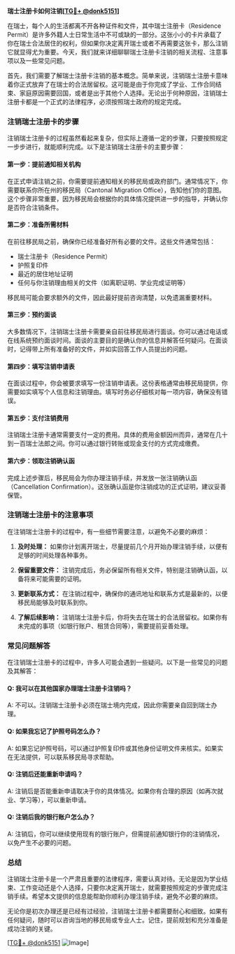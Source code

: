 **瑞士注册卡如何注销[[TG💪+ @donk5151](https://t.me/s/donk5151)]**

在瑞士，每个人的生活都离不开各种证件和文件，其中瑞士注册卡（Residence Permit）是许多外籍人士日常生活中不可或缺的一部分。这张小小的卡片承载了你在瑞士合法居住的权利，但如果你决定离开瑞士或者不再需要这张卡，那么注销它就显得尤为重要。今天，我们就来详细聊聊瑞士注册卡注销的相关流程、注意事项以及一些常见问题。

首先，我们需要了解瑞士注册卡注销的基本概念。简单来说，注销瑞士注册卡意味着你正式放弃了在瑞士的合法居留权。这可能是由于你完成了学业、工作合同结束、家庭原因需要回国，或者是出于其他个人选择。无论出于何种原因，注销瑞士注册卡都是一个正式的法律程序，必须按照瑞士政府的规定完成。

### 注销瑞士注册卡的步骤

注销瑞士注册卡的过程虽然看起来复杂，但实际上遵循一定的步骤，只要按照规定一步步进行，就能顺利完成。以下是注销瑞士注册卡的主要步骤：

#### 第一步：提前通知相关机构

在正式申请注销之前，你需要提前通知相关的移民局或政府部门。通常情况下，你需要联系你所在州的移民局（Cantonal Migration Office），告知他们你的意图。这个步骤非常重要，因为移民局会根据你的具体情况提供进一步的指导，并确认你是否符合注销条件。

#### 第二步：准备所需材料

在前往移民局之前，确保你已经准备好所有必要的文件。这些文件通常包括：

- 瑞士注册卡（Residence Permit）
- 护照复印件
- 最近的居住地址证明
- 任何与你注销理由相关的文件（如离职证明、学业完成证明等）

移民局可能会要求额外的文件，因此最好提前咨询清楚，以免遗漏重要材料。

#### 第三步：预约面谈

大多数情况下，注销瑞士注册卡需要亲自前往移民局进行面谈。你可以通过电话或在线系统预约面谈时间。面谈的主要目的是确认你的信息并解答任何疑问。在面谈时，记得带上所有准备好的文件，并如实回答工作人员提出的问题。

#### 第四步：填写注销申请表

在面谈过程中，你会被要求填写一份注销申请表。这份表格通常由移民局提供，你需要如实填写个人信息和注销理由。填写时务必仔细核对每一项内容，确保没有错误。

#### 第五步：支付注销费用

注销瑞士注册卡通常需要支付一定的费用。具体的费用金额因州而异，通常在几十到一百瑞士法郎之间。你可以通过银行转账或现金支付的方式完成缴费。

#### 第六步：领取注销确认函

完成上述步骤后，移民局会为你办理注销手续，并发放一张注销确认函（Cancellation Confirmation）。这张确认函是你注销成功的正式证明，建议妥善保管。

### 注销瑞士注册卡的注意事项

在注销瑞士注册卡的过程中，有一些细节需要注意，以避免不必要的麻烦：

1. **及时处理：** 如果你计划离开瑞士，尽量提前几个月开始办理注销手续，以便有足够的时间处理各种事务。
   
2. **保留重要文件：** 注销完成后，务必保留所有相关文件，特别是注销确认函，以备将来可能需要的证明。

3. **更新联系方式：** 在注销过程中，确保你的通讯地址和联系方式是最新的，以便移民局能够及时联系到你。

4. **了解后续影响：** 注销瑞士注册卡后，你将失去在瑞士的合法居留权。如果你有未完成的事项（如银行账户、租赁合同等），需要提前妥善处理。

### 常见问题解答

在注销瑞士注册卡的过程中，许多人可能会遇到一些疑问。以下是一些常见的问题及其解答：

#### Q: 我可以在其他国家办理瑞士注册卡注销吗？

A: 不可以。注销瑞士注册卡必须在瑞士境内完成，因此你需要亲自回到瑞士办理。

#### Q: 如果我忘记了护照号码怎么办？

A: 如果忘记护照号码，可以通过护照复印件或其他身份证明文件来核实。如果实在无法提供，可以联系移民局寻求帮助。

#### Q: 注销后还能重新申请吗？

A: 注销后是否能重新申请取决于你的具体情况。如果你有合理的原因（如再次就业、学习等），可以重新申请。

#### Q: 注销后我的银行账户怎么办？

A: 注销后，你可以继续使用现有的银行账户，但需提前通知银行你的注销情况，以免产生不必要的问题。

### 总结

注销瑞士注册卡是一个严肃且重要的法律程序，需要认真对待。无论是因为学业结束、工作变动还是个人选择，只要你决定离开瑞士，就需要按照规定的步骤完成注销手续。希望本文提供的信息能帮助你顺利办理注销手续，避免不必要的麻烦。

无论你是初次办理还是已经有过经验，注销瑞士注册卡都需要耐心和细致。如果有任何疑问，随时可以咨询当地的移民局或专业人士。记住，提前规划和充分准备是成功注销的关键。

[[TG💪+ @donk5151](https://t.me/s/donk5151) ![Image](https://i.postimg.cc/rwNCRYN7/Snipaste-2025-04-30-17-27-05.png)]